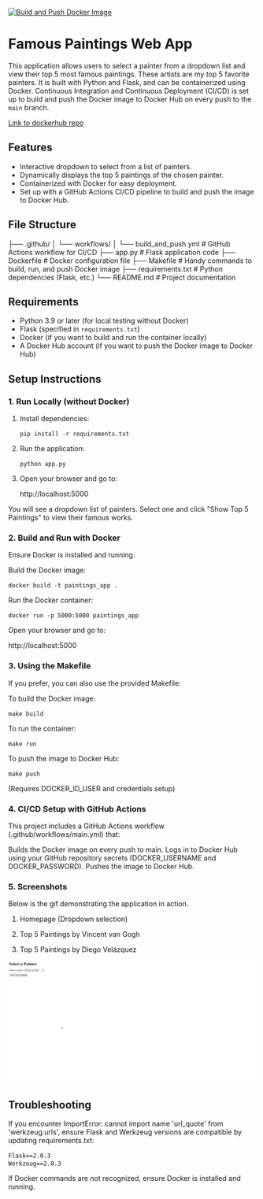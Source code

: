 [![Build and Push Docker Image](https://github.com/syedhumarahim/docker_app/actions/workflows/main.yml/badge.svg)](https://github.com/syedhumarahim/docker_app/actions/workflows/main.yml)

# Famous Paintings Web App

This application allows users to select a painter from a dropdown list and view their top 5 most famous paintings. These artists are my top 5 favorite painters. It is built with Python and Flask, and can be containerized using Docker. Continuous Integration and Continuous Deployment (CI/CD) is set up to build and push the Docker image to Docker Hub on every push to the `main` branch.


[Link to dockerhub repo](https://hub.docker.com/repository/docker/syedhumarahim/paintings_name/general)

## Features
- Interactive dropdown to select from a list of painters.
- Dynamically displays the top 5 paintings of the chosen painter.
- Containerized with Docker for easy deployment.
- Set up with a GitHub Actions CI/CD pipeline to build and push the image to Docker Hub.

## File Structure

├── .github/
│   └── workflows/
│       └── build_and_push.yml     # GitHub Actions workflow for CI/CD
├── app.py                          # Flask application code
├── Dockerfile                      # Docker configuration file
├── Makefile                        # Handy commands to build, run, and push Docker image
├── requirements.txt                # Python dependencies (Flask, etc.)
└── README.md                       # Project documentation


## Requirements
- Python 3.9 or later (for local testing without Docker)
- Flask (specified in `requirements.txt`)
- Docker (if you want to build and run the container locally)
- A Docker Hub account (if you want to push the Docker image to Docker Hub)

## Setup Instructions

### 1. Run Locally (without Docker)
1. Install dependencies:
    ```
    pip install -r requirements.txt
    ```
2. Run the application:

    ```
    python app.py
    ```

3. Open your browser and go to:

    http://localhost:5000

You will see a dropdown list of painters. Select one and click "Show Top 5 Paintings" to view their famous works.

### 2. Build and Run with Docker

Ensure Docker is installed and running.

Build the Docker image:

```
docker build -t paintings_app .
```

Run the Docker container:

``` 
docker run -p 5000:5000 paintings_app
```

Open your browser and go to:


http://localhost:5000

### 3. Using the Makefile

If you prefer, you can also use the provided Makefile:

To build the Docker image:

```
make build
```

To run the container:

```
make run
```

To push the image to Docker Hub:

```
make push
```

(Requires DOCKER_ID_USER and credentials setup)

### 4. CI/CD Setup with GitHub Actions
This project includes a GitHub Actions workflow (.github/workflows/main.yml) that:

Builds the Docker image on every push to main.
Logs in to Docker Hub using your GitHub repository secrets (DOCKER_USERNAME and DOCKER_PASSWORD).
Pushes the image to Docker Hub.

### 5. Screenshots
Below is the gif demonstrating the application in action.

1. Homepage (Dropdown selection)

2. Top 5 Paintings by Vincent van Gogh

3. Top 5 Paintings by Diego Velázquez

![Top 5 Paintings](docker_gif.gif)

## Troubleshooting

If you encounter ImportError: cannot import name 'url_quote' from 'werkzeug.urls', ensure Flask and Werkzeug versions are compatible by updating requirements.txt:

```
Flask==2.0.3
Werkzeug==2.0.3
```

If Docker commands are not recognized, ensure Docker is installed and running.
